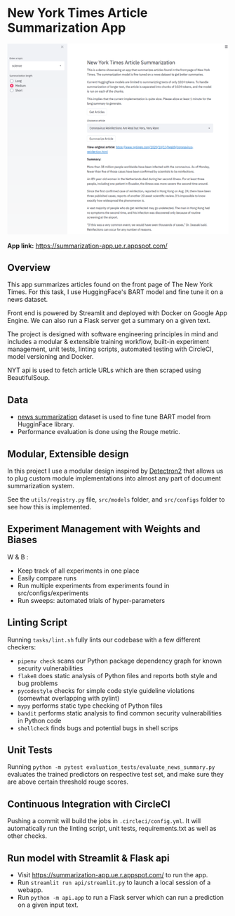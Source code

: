 # New York Times Article Summarization App

![](outputs/nyt-summarization-screenshot.png) 

**App link:** https://summarization-app.ue.r.appspot.com/

## Overview

This app summarizes articles found on the front page of The New York Times. For this task, I use HuggingFace's BART model and fine tune it on a news dataset.

Front end is powered by Streamlit and deployed with Docker on Google App Engine. We can also run a Flask server get a summary on a given text.

The project is designed with software engineering principles in mind and includes a modular & extensible training workflow, built-in experiment management, unit tests, linting scripts, automated testing with CircleCI, model versioning and Docker.

NYT api is used to fetch article URLs which are then scraped using BeautifulSoup.

## Data

- [news summarization](https://www.kaggle.com/sunnysai12345/news-summary) dataset is used to fine tune BART model from HugginFace library.
- Performance evaluation is done using the Rouge metric.

## Modular, Extensible design

In this project I use a modular design inspired by [Detectron2](https://github.com/facebookresearch/detectron2) that allows us to plug custom module implementations into almost any part of document summarization system.

See the `utils/registry.py` file, `src/models` folder, and `src/configs` folder to see how this is implemented.

## Experiment Management with Weights and Biases

W & B :

- Keep track of all experiments in one place
- Easily compare runs
- Run multiple experiments from experiments found in src/configs/experiments
- Run sweeps: automated trials of hyper-parameters

## Linting Script

Running `tasks/lint.sh` fully lints our codebase with a few different checkers:

- `pipenv check` scans our Python package dependency graph for known security vulnerabilities
- `flake8` does static analysis of Python files and reports both style and bug problems
- `pycodestyle` checks for simple code style guideline violations (somewhat overlapping with pylint)
- `mypy` performs static type checking of Python files
- `bandit` performs static analysis to find common security vulnerabilities in Python code
- `shellcheck` finds bugs and potential bugs in shell scrips

## Unit Tests

Running `python -m pytest evaluation_tests/evaluate_news_summary.py` evaluates the trained predictors on respective test set, and make sure they are above certain threshold rouge scores.

## Continuous Integration with CircleCI

Pushing a commit will build the jobs in `.circleci/config.yml`. It will automatically run the linting script, unit tests, requirements.txt as well as other checks.

## Run model with Streamlit & Flask api

- Visit https://summarization-app.ue.r.appspot.com/ to run the app.
- Run `streamlit run api/streamlit.py` to launch a local session of a webapp.
- Run `python -m api.app` to run a Flask server which can run a prediction on a given input text.
